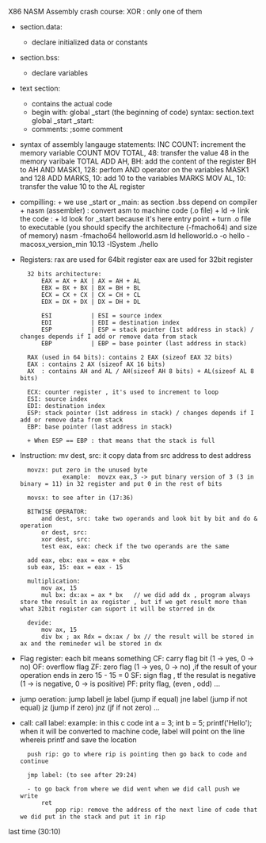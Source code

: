 X86 NASM Assembly crash course:
XOR : only one of them

+ section.data:
	- declare initialized data or constants

+ section.bss:
	- declare variables

+  text section:
	- contains the actual code
	- begin with: global _start (the beginning of code)
		syntax:
			section.text
				global _start
			_start:
	- comments: ;some comment

+ syntax of assembly langauge statements:
		INC COUNT:      increment the memory variable COUNT
		MOV TOTAL, 48:  transfer the value 48 in the memory varibale TOTAL
		ADD AH, BH:     add the content of the register BH to AH
		AND MASK1, 128: perfom AND operator on the variables MASK1 and 128
		ADD MARKS, 10:  add 10 to the variables MARKS
		MOV AL, 10:     transfer the value 10 to the AL register

+ compilling:
		+ we use _start or _main: as section .bss depend on compiler
		+ nasm (assembler) : convert asm to machine code (.o file)
		+ ld -> link the code :
													+ ld look for _start because it's here entry point
													+ turn .o file to executable (you should specify the architecture (-fmacho64) and size of memory)
		nasm -fmacho64 helloworld.asm
		ld helloworld.o -o hello -macosx_version_min 10.13 -lSystem
		./hello

+ Registers:
		rax are used for 64bit register
		eax are used for 32bit register

		32 bits architecture:
			EAX = AX + AX | AX = AH + AL
			EBX = BX + BX | BX = BH + BL
			ECX = CX + CX | CX = CH + CL
			EDX = DX + DX | DX = DH + DL

			ESI           | ESI = source index 
			EDI           | EDI = destination index
			ESP           | ESP = stack pointer (1st address in stack) / changes depends if I add or remove data from stack
			EBP           | EBP = base pointer (last address in stack)

		RAX (used in 64 bits): contains 2 EAX (sizeof EAX 32 bits)
		EAX : contains 2 AX (sizeof AX 16 bits)
		AX  : contains AH and AL / AH(sizeof AH 8 bits) + AL(sizeof AL 8 bits)

		ECX: counter register , it's used to increment to loop
		ESI: source index 
		EDI: destination index
		ESP: stack pointer (1st address in stack) / changes depends if I add or remove data from stack
		EBP: base pointer (last address in stack)

		+ When ESP == EBP : that means that the stack is full

+ Instruction:
		mv dest, src: it copy data from src address to dest address
		
		movzx: put zero in the unused byte
				  example:	movzx eax,3 -> put binary version of 3 (3 in binary = 11) in 32 register and put 0 in the rest of bits
		
		movsx: to see after in (17:36)
		
		BITWISE OPERATOR:
			and dest, src: take two operands and look bit by bit and do & operation
			or dest, src:
			xor dest, src:
			test eax, eax: check if the two operands are the same
		
		add eax, ebx: eax = eax + ebx
		sub eax, 15: eax = eax - 15

		multiplication:
			mov ax, 15
			mul bx: dx:ax = ax * bx   // we did add dx , program always store the result in ax register , but if we get result more than what 32bit register can suport it will be storred in dx
		
		devide:
			mov ax, 15
			div bx ; ax Rdx = dx:ax / bx // the result will be stored in ax and the remineder wil be stored in dx

+ Flag register: each bit means something
		CF: carry flag bit (1 -> yes, 0 -> no)
		OF: overflow flag
		ZF: zero flag (1 -> yes, 0 -> no) ,if the result of your operation ends in zero 15 - 15 = 0
		SF: sign flag , tf the resulat is negative (1 -> is negative, 0 -> is positive)
		PF: prity flag, (even , odd)
		...

+ jump oeration:
		jump labell 
		je label (jump if equal)
		jne label (jump if not equal)
		jz (jump if zero)
		jnz (jf if not zero)
		...

+ call:
		call label:
					example: in this c code
										int a = 3;
										int b = 5;
										printf('Hello');
									when it will be converted to machine code, label will point on the line whereis printf and save the location
	
		push rip: go to where rip is pointing then go back to code and continue
	
		jmp label: (to see after 29:24)
					
		- to go back from where we did went when we did call push we write
			ret 
				pop rip: remove the address of the next line of code that we did put in the stack and put it in rip
		
last time (30:10) 


























